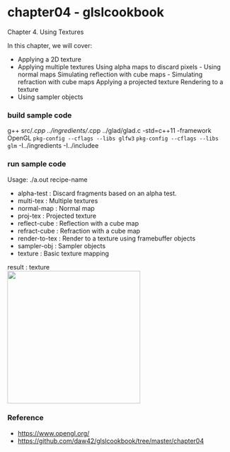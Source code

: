 chapter04 - glslcookbook
===============

Chapter 4. Using Textures  <br/>

In this chapter, we will cover:  <br/>
- Applying a 2D texture 
- Applying multiple textures Using alpha maps to discard pixels - Using normal maps Simulating reflection with cube maps - Simulating refraction with cube maps Applying a projected texture Rendering to a texture 
- Using sampler objects
 

### build sample code
g++ src/*.cpp  ../ingredients/*.cpp ../glad/glad.c  -std=c++11  -framework OpenGL `pkg-config --cflags --libs glfw3` `pkg-config --cflags --libs glm` -I../ingredients -I../includee <br/>

### run sample code
Usage: ./a.out recipe-name <br/>

- alpha-test : Discard fragments based on an alpha test. <br/>
- multi-tex : Multiple textures <br/>
- normal-map : Normal map <br/>
- proj-tex : Projected texture <br/>
- reflect-cube : Reflection with a cube map <br/>
- refract-cube : Refraction with a cube map <br/>
- render-to-tex : Render to a texture using framebuffer objects <br/>
- sampler-obj : Sampler objects <br/> 
- texture : Basic texture mapping <br/>

result : texture <br/>
<image src="https://raw.githubusercontent.com/ohwada/MAC_OpenGL_SL_Cookbook/master/chapter04/result/screenshot_texture.png" width="300" /><br/>


### Reference <br/>
- https://www.opengl.org/
- https://github.com/daw42/glslcookbook/tree/master/chapter04

